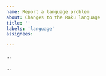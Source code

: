 ```yaml
---
name: Report a language problem
about: Changes to the Raku language
title: ''
labels: 'language'
assignees:

---
```


<!--- Write a short description of the problem here. -->
…

<!--- Provide more details here. *Do not* propose a solution. You can propose a solution later in the comments. -->
…
